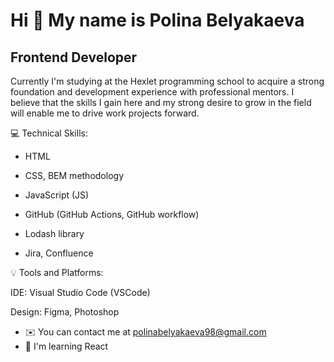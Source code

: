 Hi :wave: My name is Polina Belyakaeva
=========================================================================================================================================

Frontend Developer
------------------

Currently I'm studying at the Hexlet programming school to acquire a strong foundation and development experience with professional mentors. I believe that the skills I gain here and my strong desire to grow in the field will enable me to drive work projects forward.

:computer: Technical Skills:  

* HTML  

* CSS, BEM methodology  

* JavaScript (JS)  

* GitHub (GitHub Actions, GitHub workflow)  

* Lodash library  

* Jira, Confluence  

:bulb: Tools and Platforms:  

IDE: Visual Studio Code (VSCode)  

Design: Figma, Photoshop 

* ✉️  You can contact me at [polinabelyakaeva98@gmail.com](mailto:polinabelyakaeva98@gmail.com)
* 🧠  I'm learning React
